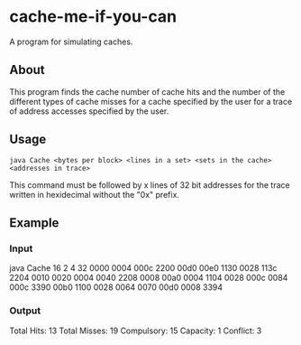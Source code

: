 # cache-me-if-you-can
A program for simulating caches.

## About
This program finds the cache number of cache hits and the number of the different types of cache misses for a cache specified by the user for a trace of address accesses specified by the user.

## Usage

`java Cache <bytes per block> <lines in a set> <sets in the cache> <addresses in trace>`

This command must be followed by x lines of 32 bit addresses for the trace written in hexidecimal without the "0x" prefix.

## Example

### Input
java Cache 16 2 4 32
0000
0004
000c
2200
00d0
00e0
1130
0028
113c
2204
0010
0020
0004
0040
2208
0008
00a0
0004
1104
0028
000c
0084
000c
3390
00b0
1100
0028
0064
0070
00d0
0008
3394

### Output
Total Hits: 13
Total Misses: 19
Compulsory: 15
Capacity: 1
Conflict: 3

